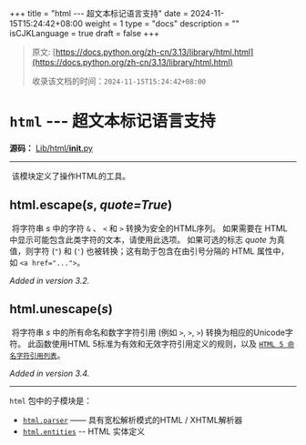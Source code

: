 +++
title = "html --- 超文本标记语言支持"
date = 2024-11-15T15:24:42+08:00
weight = 1
type = "docs"
description = ""
isCJKLanguage = true
draft = false
+++

> 原文: [https://docs.python.org/zh-cn/3.13/library/html.html](https://docs.python.org/zh-cn/3.13/library/html.html)
>
> 收录该文档的时间：`2024-11-15T15:24:42+08:00`

# `html` --- 超文本标记语言支持

**源码：** [Lib/html/__init__.py](https://github.com/python/cpython/tree/3.13/Lib/html/__init__.py)

------

​	该模块定义了操作HTML的工具。

## html.**escape**(*s*, *quote=True*)

​	将字符串 *s* 中的字符 `&` 、 `<` 和 `>` 转换为安全的HTML序列。 如果需要在 HTML 中显示可能包含此类字符的文本，请使用此选项。 如果可选的标志 *quote* 为真值，则字符 (`"`) 和 (`'`) 也被转换；这有助于包含在由引号分隔的 HTML 属性中，如 `<a href="...">`。

*Added in version 3.2.*

## html.**unescape**(*s*)

​	将字符串 *s* 中的所有命名和数字字符引用 (例如 `>`, `>`, `>`) 转换为相应的Unicode字符。 此函数使用HTML 5标准为有效和无效字符引用定义的规则，以及 [`HTML 5 命名字符引用列表`](https://docs.python.org/zh-cn/3.13/library/html.entities.html#html.entities.html5)。

*Added in version 3.4.*

------

`html` 包中的子模块是：

- [`html.parser`](https://docs.python.org/zh-cn/3.13/library/html.parser.html#module-html.parser) —— 具有宽松解析模式的HTML / XHTML解析器
- [`html.entities`](https://docs.python.org/zh-cn/3.13/library/html.entities.html#module-html.entities) -- HTML 实体定义
